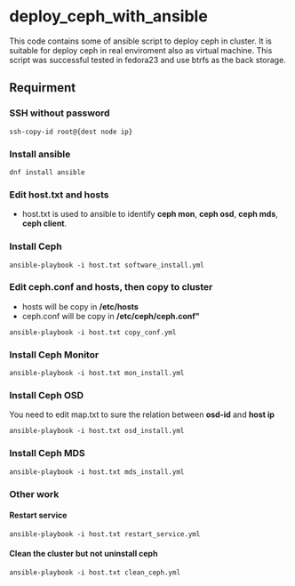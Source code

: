 # deploy_ceph_with_ansible
This code contains some of ansible script to deploy ceph in cluster. It is suitable for deploy ceph in real enviroment also as virtual machine. This script was successful tested in fedora23 and use btrfs as the back storage.
## Requirment

### SSH without password

```
ssh-copy-id root@{dest node ip}
```

### Install ansible

```
dnf install ansible
```


### Edit host.txt and hosts

- host.txt is used to ansible to identify **ceph mon**, **ceph osd**, **ceph mds**, **ceph client**.


### Install Ceph

```
ansible-playbook -i host.txt software_install.yml
```

### Edit ceph.conf and hosts, then copy to cluster


- hosts will be copy in **/etc/hosts**
- ceph.conf will be copy in **/etc/ceph/ceph.conf"**

```
ansible-playbook -i host.txt copy_conf.yml
```


### Install Ceph Monitor

```
ansible-playbook -i host.txt mon_install.yml
```

### Install Ceph OSD

You need to edit map.txt to sure the relation between **osd-id** and **host ip**
```
ansible-playbook -i host.txt osd_install.yml
```

### Install Ceph MDS

```
ansible-playbook -i host.txt mds_install.yml
```

### Other work

#### Restart service

```
ansible-playbook -i host.txt restart_service.yml
```

#### Clean the cluster but not uninstall ceph

```
ansible-playbook -i host.txt clean_ceph.yml
```

